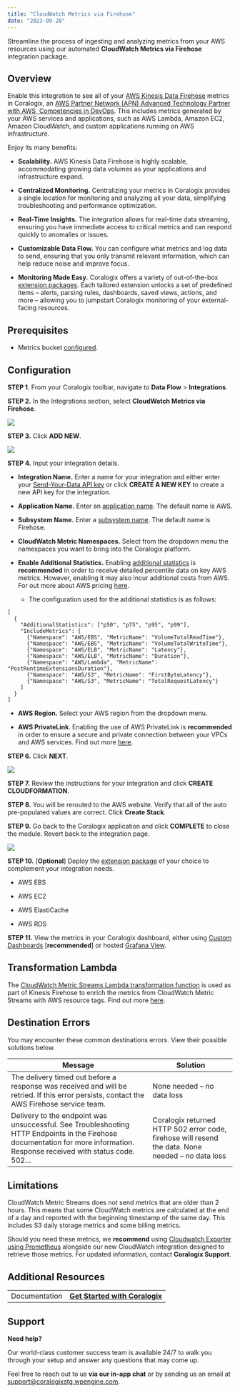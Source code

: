 ```yaml
---
title: "CloudWatch Metrics via Firehose"
date: "2023-09-28"
---
```


Streamline the process of ingesting and analyzing metrics from your AWS resources using our automated **CloudWatch Metrics via Firehose** integration package.

## Overview

Enable this integration to see all of your [AWS Kinesis Data Firehose](https://aws.amazon.com/kinesis/data-firehose/) metrics in Coralogix, an [AWS Partner Network (APN) Advanced Technology Partner with AWS  Competencies in DevOps](https://coralogixstg.wpengine.com/blog/coralogix-aws-devops-competency/). This includes metrics generated by your AWS services and applications, such as AWS Lambda, Amazon EC2, Amazon CloudWatch, and custom applications running on AWS infrastructure.

Enjoy its many benefits:

- **Scalability.** AWS Kinesis Data Firehose is highly scalable, accommodating growing data volumes as your applications and infrastructure expand.

- **Centralized Monitoring.** Centralizing your metrics in Coralogix provides a single location for monitoring and analyzing all your data, simplifying troubleshooting and performance optimization.

- **Real-Time Insights.** The integration allows for real-time data streaming, ensuring you have immediate access to critical metrics and can respond quickly to anomalies or issues.

- **Customizable Data Flow.** You can configure what metrics and log data to send, ensuring that you only transmit relevant information, which can help reduce noise and improve focus.

- **Monitoring Made Easy**. Coralogix offers a variety of out-of-the-box [extension packages](https://coralogixstg.wpengine.com/docs/extension-packages/). Each tailored extension unlocks a set of predefined items – alerts, parsing rules, dashboards, saved views, actions, and more – allowing you to jumpstart Coralogix monitoring of your external-facing resources.

## **Prerequisites**

- Metrics bucket [configured](https://coralogixstg.wpengine.com/docs/archive-s3-bucket-forever/).

## **Configuration**

**STEP 1**. From your Coralogix toolbar, navigate to **Data Flow** > **Integrations**.

**STEP 2.** In the Integrations section, select **CloudWatch Metrics via Firehose**.

![](images/AWS-Firehose-Metrics-Overview-1-1024x509.png)

**STEP 3.** Click **ADD NEW**.

![](images/AWS-Firehose-Metrics-Integration-Details-1-1024x509.png)

**STEP 4.** Input your integration details.

- **Integration Name.** Enter a name for your integration and either enter your [Send-Your-Data API key](https://www.notion.so/d6f178687d464c58b9988fe223c719cc?pvs=21) or click **CREATE A NEW KEY** to create a new API key for the integration.

- **Application Name.** Enter an [application name](https://coralogixstg.wpengine.com/docs/application-and-subsystem-names/). The default name is AWS.

- **Subsystem Name.** Enter a [subsystem name](https://coralogixstg.wpengine.com/docs/application-and-subsystem-names/). The default name is Firehose.

- **CloudWatch Metric Namespaces.** Select from the dropdown menu the namespaces you want to bring into the Coralogix platform.

- **Enable Additional Statistics.** Enabling [additional statistics](https://docs.aws.amazon.com/AWSCloudFormation/latest/UserGuide/aws-properties-cloudwatch-metricstream-metricstreamstatisticsconfiguration.html) is **recommended** in order to receive detailed percentile data on key AWS metrics. However, enabling it may also incur additional costs from AWS. For out more about AWS pricing [here](https://aws.amazon.com/cloudwatch/pricing/%5C).
    - The configuration used for the additional statistics is as follows:

```
[
  {
    "AdditionalStatistics": ["p50", "p75", "p95", "p99"],
    "IncludeMetrics": [
      {"Namespace": "AWS/EBS", "MetricName": "VolumeTotalReadTime"},
      {"Namespace": "AWS/EBS", "MetricName": "VolumeTotalWriteTime"},
      {"Namespace": "AWS/ELB", "MetricName": "Latency"},
      {"Namespace": "AWS/ELB", "MetricName": "Duration"},
      {"Namespace": "AWS/Lambda", "MetricName": "PostRuntimeExtensionsDuration"},
      {"Namespace": "AWS/S3", "MetricName": "FirstByteLatency"},
      {"Namespace": "AWS/S3", "MetricName": "TotalRequestLatency"}
    ]
  }
]
```

- **AWS Region.** Select your AWS region from the dropdown menu.

- **AWS PrivateLink**. Enabling the use of AWS PrivateLink is **recommended** in order to ensure a secure and private connection between your VPCs and AWS services. Find out more [here](https://coralogixstg.wpengine.com/docs/coralogix-amazon-web-services-aws-privatelink-endpoints/).

**STEP 6.** Click **NEXT**.

![](images/AWS-Firehose-Metrics-Create-Cloudform-1-1024x509.png)

**STEP 7.** Review the instructions for your integration and click **CREATE CLOUDFORMATION**.

**STEP 8.** You will be rerouted to the AWS website. Verify that all of the auto pre-populated values are correct. Click **Create Stack**.

**STEP 9.** Go back to the Coralogix application and click **COMPLETE** to close the module. Revert back to the integration page.

![](images/AWS-Firehose-Metrics-Complete-1-1024x509.png)

**STEP 10.** \[**Optional**\] Deploy the [extension package](https://coralogixstg.wpengine.com/docs/extension-packages/) of your choice to complement your integration needs.

- AWS EBS

- AWS EC2

- AWS ElastiCache

- AWS RDS

**STEP 11.** View the metrics in your Coralogix dashboard, either using [Custom Dashboards](https://coralogixstg.wpengine.com/docs/custom-dashboards/) \[**recommended**\] or hosted [Grafana View](https://coralogixstg.wpengine.com/docs/hosted-grafana-view/).

## Transformation Lambda

The [CloudWatch Metric Streams Lambda transformation function](https://github.com/coralogix/cloudwatch-metric-streams-lambda-transformation) is used as part of Kinesis Firehose to enrich the metrics from CloudWatch Metric Streams with AWS resource tags. Find out more [here](https://github.com/coralogix/cloudwatch-metric-streams-lambda-transformation/blob/main/README.md).

## Destination Errors

You may encounter these common destinations errors. View their possible solutions below.

| Message | Solution |
| --- | --- |
| The delivery timed out before a response was received and will be retried. If this error persists, contact the AWS Firehose service team. | None needed – no data loss |
| Delivery to the endpoint was unsuccessful. See Troubleshooting HTTP Endpoints in the Firehose documentation for more information. Response received with status code. 502… | Coralogix returned HTTP 502 error code, firehose will resend the data. None needed – no data loss |

## Limitations

CloudWatch Metric Streams does not send metrics that are older than 2 hours. This means that some CloudWatch metrics are calculated at the end of a day and reported with the beginning timestamp of the same day. This includes S3 daily storage metrics and some billing metrics.

Should you need these metrics, we **recommend** using [Cloudwatch Exporter using Prometheus](https://github.com/prometheus/cloudwatch_exporter) alongside our new CloudWatch integration designed to retrieve those metrics. For updated information, contact **Coralogix Support**.

## Additional Resources

<table><tbody><tr><td>Documentation</td><td><strong><a href="https://coralogixstg.wpengine.com/docs/guide-first-steps-coralogix/">Get Started with Coralogix</a></strong></td></tr></tbody></table>

## Support

**Need help?**

Our world-class customer success team is available 24/7 to walk you through your setup and answer any questions that may come up.

Feel free to reach out to us **via our in-app chat** or by sending us an email at [support@coralogixstg.wpengine.com](mailto:support@coralogixstg.wpengine.com).
